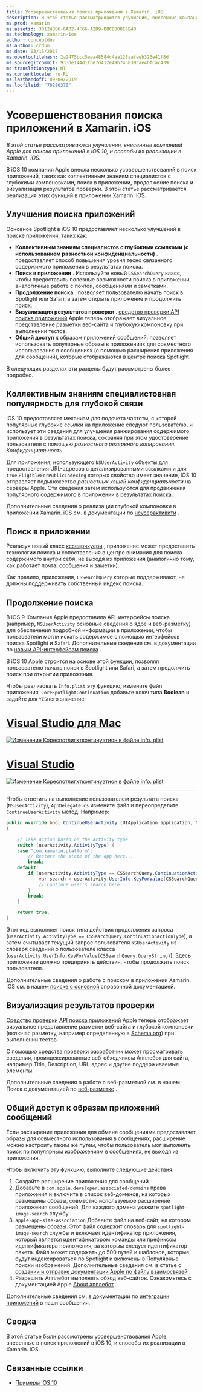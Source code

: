 ```yaml
---
title: Усовершенствования поиска приложений в Xamarin. iOS
description: В этой статье рассматриваются улучшения, внесенные компанией Apple для поиска приложений в iOS 10, и способы их реализации в Xamarin. iOS.
ms.prod: xamarin
ms.assetid: 30124DB6-6A02-4F66-A2D9-BBC8008E6B48
ms.technology: xamarin-ios
author: conceptdev
ms.author: crdun
ms.date: 03/15/2017
ms.openlocfilehash: 2a2475bcc5eea48584c4aa128aafeeb326e41f8d
ms.sourcegitcommit: 933de144d1fbe7d412e49b743839cae4bfcac439
ms.translationtype: MT
ms.contentlocale: ru-RU
ms.lasthandoff: 09/04/2019
ms.locfileid: "70280370"
---
```

# <a name="app-search-enhancements-in-xamarinios"></a>Усовершенствования поиска приложений в Xamarin. iOS

_В этой статье рассматриваются улучшения, внесенные компанией Apple для поиска приложений в iOS 10, и способы их реализации в Xamarin. iOS._

В iOS 10 компания Apple внесла несколько усовершенствований в поиск приложений, таких как коллективным знаниям специалистов с глубокими компоновками, поиск в приложении, продолжение поиска и визуализация результатов проверки. В этой статье рассматривается реализация этих функций в приложении Xamarin. iOS.

## <a name="about-app-search-enhancements"></a>Улучшения поиска приложений

Основное Spotlight в iOS 10 предоставляет несколько улучшений в поиске приложений, таких как:

- **Коллективным знаниям специалистов с глубокими ссылками (с использованием разностной конфиденциальности)** . предоставляет способ повышения уровня тесно связанного содержимого приложения в результатах поиска.
- **Поиск в приложении** . Используйте новый `CSSearchQuery` класс, чтобы предоставить полезные возможности поиска в приложении, аналогичные работе с почтой, сообщениями и заметками.
- **Продолжение поиска** . позволяет пользователю начать поиск в Spotlight или Safari, а затем открыть приложение и продолжить поиск.
- **Визуализация результатов проверки** . [средство проверки API поиска приложений](https://search.developer.apple.com/appsearch-validation-tool) Apple теперь отображает визуальное представление разметки веб-сайта и глубокую компоновку при выполнении тестов.
- **Общий доступ к** образам приложений сообщений. позволяет использовать популярные образы в приложениях для совместного использования в сообщениях (с помощью расширения приложения для сообщений), которые отображаются в центре поиска Spotlight.

В следующих разделах эти разделы будут рассмотрены более подробно.

## <a name="crowdsourced-deep-link-popularity"></a>Коллективным знаниям специалистовная популярность для глубокой связи

iOS 10 предоставляет механизм для подсчета частоты, с которой популярные глубокие ссылки на приложение следуют пользователю, и использует эти сведения для улучшения ранжирования содержимого приложения в результатах поиска, сохраняя при этом удостоверение пользователя с помощью *разностного резервного копирования. Конфиденциальность*.

Для приложения, использующего `NSUserActivity` объекты для предоставления URL-адресов с детализированными ссылками и для `true` `EligibleForPublicIndexing` которых свойство имеет значение, iOS 10 отправляет подмножество *разностных хэшей конфиденциальности* на серверы Apple. Эти сведения затем используются для продвижения популярного содержимого в приложении в результатах поиска.

Дополнительные сведения о реализации глубокой компоновки в приложении Xamarin. iOS см. в документации по [нсусерактивити](~/ios/platform/search/nsuseractivity.md) .

## <a name="in-app-searching"></a>Поиск в приложении

Реализуя новый класс [кссеарчкуери](https://developer.apple.com/reference/corespotlight/cssearchquery) , приложение может предоставить технологии поиска и сопоставления в центре внимания для поиска содержимого внутри себя, не выходя из приложения (аналогично тому, как работает почта, сообщения и заметки).

Как правило, приложения, `CSSearchQuery` которые поддерживают, не должны поддерживать собственный индекс поиска.

## <a name="search-continuation"></a>Продолжение поиска

В iOS 9 Компания Apple предоставила API-интерфейсы поиска (например, `NSUserActivity` основные сведения о ядре и веб-разметку) для обеспечения подробной информации в приложении, чтобы пользователи могли искать содержимое с помощью интерфейсов поиска Spotlight и Safari. Дополнительные сведения см. в документации по [новым API-интерфейсам поиска](~/ios/platform/search/index.md) .

В iOS 10 Apple строится на основе этой функции, позволяя пользователю начать поиск в Spotlight или Safari, а затем продолжить поиск при открытии приложения.

Чтобы реализовать `Info.plist` эту функцию, измените файл приложения, `CoreSpotlightContinuation` добавьте ключ типа **Boolean** и задайте для `YES`него значение:

# <a name="visual-studio-for-mactabmacos"></a>[Visual Studio для Mac](#tab/macos)

[![](app-search-enhancements-images/search01.png "Изменение Кореспотлигхтконтинуатион в файле info. plist")](app-search-enhancements-images/search01.png#lightbox)

# <a name="visual-studiotabwindows"></a>[Visual Studio](#tab/windows)

[![](app-search-enhancements-images/searchw01.png "Изменение Кореспотлигхтконтинуатион в файле info. plist")](app-search-enhancements-images/search01.png#lightbox)

-----

Чтобы ответить на выполнение пользователем результата поиска (`NSUserActivity`), `AppDelegate.cs` измените файл и переопределите `ContinueUserActivity` метод. Например:

```csharp
public override bool ContinueUserActivity (UIApplication application, NSUserActivity userActivity, UIApplicationRestorationHandler completionHandler)
{

    // Take action based on the activity type
    switch (userActivity.ActivityType) {
    case "com.xamarin.platform":
        // Restore the state of the app here...
        break;
    default:
        if (userActivity.ActivityType == CSSearchQuery.ContinuationActionType) {
            var search = userActivity.UserInfo.KeyForValue(CSSearchQuery.QueryString);
            // Continue user's search here...
        }
        break;
    }

    return true;
}
```

Этот код выполняет поиск типа действия продолжения запроса (`userActivity.ActivityType == CSSearchQuery.ContinuationActionType`), а затем считывает текущий запрос пользователя `NSUserActivity` из словаря сведений о пользователе класса (`userActivity.UserInfo.KeyForValue(CSSearchQuery.QueryString)`). Здесь приложение должно предпринять действия, чтобы продолжить поиск пользователя.

Дополнительные сведения о работе с поиском в приложении Xamarin. iOS см. в нашем [поиске с основной](~/ios/platform/search/corespotlight.md) справочной документацией.

## <a name="visualization-of-validation-results"></a>Визуализация результатов проверки

[Средство проверки API поиска приложений](https://search.developer.apple.com/appsearch-validation-tool) Apple теперь отображает визуальное представление разметки веб-сайта и глубокой компоновки (включая разметку, например определенную в [Schema.org](http://schema.org/)) при выполнении тестов.

С помощью средства проверки разработчик может просматривать сведения, проиндексированные веб-обходчиком Апплебот для сайта, например Title, Description, URL-адрес и другие поддерживаемые элементы.

Дополнительные сведения о работе с веб-разметкой см. в нашем Поиск с документацией по [веб-разметке](~/ios/platform/search/web-markup.md) .

## <a name="message-app-image-sharing"></a>Общий доступ к образам приложений сообщений

Если расширение приложения для обмена сообщениями предоставляет образы для совместного использования в сообщениях, расширение можно настроить таким же путем, чтобы пользователь мог выполнять поиск по популярным изображениям в сообщениях, не выходя из приложения.

Чтобы включить эту функцию, выполните следующие действия.

1. Создайте расширение приложения для сообщений.
2. Добавьте в `com.apple.developer.associated-domains` права приложения и включите в список веб-доменов, на которых размещены образы, совместно используемое расширение приложения сообщений. Для каждого домена укажите `spotlight-image-search` службу.
3. `apple-app-site-association` Добавьте файл на веб-сайт, на котором размещены образы. Этот файл содержит словарь для `spotlight-image-search` службы и включает идентификатор приложения, который является идентификатором команды или префиксом идентификатора приложения, за которым следует идентификатор пакета. Файл может содержать до 500 путей и шаблонов, которые будут индексироваться по Spotlight и включены в Популярные поиски изображений. Дополнительные сведения см. в статье о [создании и отправке документации Apple по файлу взаимосвязей](https://developer.apple.com/library/prerelease/content/documentation/General/Conceptual/AppSearch/UniversalLinks.html#//apple_ref/doc/uid/TP40016308-CH12-SW4) .
4. Разрешить Апплебот выполнять обход веб-сайтов. Ознакомьтесь с документацией Apple [About апплебот](https://support.apple.com/HT204683) .

Дополнительные сведения см. в документации по [интеграции приложений](~/ios/platform/message-app-integration/index.md) в наши сообщения.

## <a name="summary"></a>Сводка

В этой статье были рассмотрены усовершенствования Apple, внесенные в поиск приложений в iOS 10, и способы их реализации в Xamarin. iOS.



## <a name="related-links"></a>Связанные ссылки

- [Примеры iOS 10](https://docs.microsoft.com/samples/browse/?products=xamarin&term=Xamarin.iOS+iOS10)
